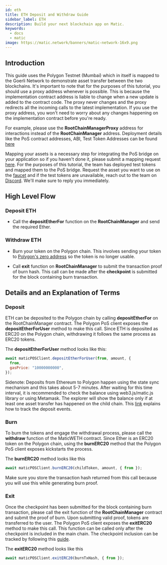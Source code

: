 ```yaml
---
id: eth
title: ETH Deposit and Withdraw Guide
sidebar_label: ETH
description: Build your next blockchain app on Matic.
keywords:
  - docs
  - matic
image: https://matic.network/banners/matic-network-16x9.png
---
```


## Introduction

This guide uses the Polygon Testnet (Mumbai) which in itself is mapped to the Goerli Network to demonstrate asset transfer between the two blockchains. It's important to note that for the purposes of this tutorial, you should use a proxy address whenever is possible. This is because the implementation contract address is liable to change when a new update is added to the contract code. The proxy never changes and the proxy redirects all the incoming calls to the latest implementation. If you use the proxy address, you won't need to worry about any changes happening on the implementation contract before you're ready.

For example, please use the **RootChainManagerProxy** address for interactions instead of the **RootChainManager** address. Deployment details like the PoS contract addresses, ABI, Test Token Addresses can be found [here](https://docs.matic.network/docs/develop/ethereum-matic/pos/deployment/)

Mapping your assets is a necessary step for integrating the PoS bridge on your application so if you haven't done it, please submit a mapping request [here](https://docs.matic.network/docs/develop/ethereum-matic/submit-mapping-request/). For the purposes of this tutorial, the team has deployed test tokens and mapped them to the PoS bridge. Request the asset you want to use on the [faucet](https://faucet.matic.network/) and if the test tokens are unavailable, reach out to the team on [Discord](https://discord.com/invite/er6QVj). We'll make sure to reply you immediately. 



## High Level Flow

### Deposit ETH

- Call the **depositEtherFor** function on the **RootChainManager** and send the required Ether.

### Withdraw ETH

- Burn your token on the Polygon chain. This involves sending your token to [Polygon's zero address](https://polygonscan.com/address/0x0000000000000000000000000000000000000000) so the token is no longer usable. 

- Call **exit** function on **RootChainManager** to submit the transaction proof of burn hash. This call can be made after the **checkpoint** is submitted for the block containing burn transaction.

## Details and an Explanation of Terms

### Deposit

ETH can be deposited to the Polygon chain by calling **depositEtherFor** on the RootChainManager contract. The Polygon PoS client exposes the **depositEtherForUser** method to make this call. Since ETH is deposited as ERC20 on the Polygon chain, withdrawing it follows the same process as ERC20 tokens.

The **depositEtherForUser** method looks like this:

```jsx
await maticPOSClient.depositEtherForUser(from, amount, {
  from,
  gasPrice: "10000000000",
});
```

Sidenote: Deposits from Ethereum to Polygon happen using the state sync mechanism and this takes about 5-7 minutes. After waiting for this time interval, it is recommended to check the balance using web3.js/matic.js library or using Metamask. The explorer will show the balance only if at least one asset transfer has happened on the child chain. This [link](https://docs.matic.network/docs/develop/ethereum-matic/pos/deposit-withdraw-event-pos/) explains how to track the deposit events.

### Burn

To burn the tokens and engage the withdrawal process, please call the **withdraw** function of the MaticWETH contract. Since Ether is an ERC20 token on the Polygon chain, using the **burnERC20** method that the Polygon PoS client exposes kickstarts the process.

The **burnERC20** method looks like this

```jsx
await maticPOSClient.burnERC20(childToken, amount, { from });
```

Make sure you store the transaction hash returned from this call because you will use this while generating burn proof.

### Exit

Once the checkpoint has been submitted for the block containing burn transaction, please call the exit function of the **RootChainManager** contract and submit the proof of burn. Upon submitting valid proof, tokens are transferred to the user. The Polygon PoS client exposes the **exitERC20** method to make this call. This function can be called only after the checkpoint is included in the main chain. The checkpoint inclusion can be tracked by following this [guide](/docs/develop/ethereum-matic/pos/deposit-withdraw-event-pos#checkpoint-events).

The **exitERC20** method looks like this

```jsx
await maticPOSClient.exitERC20(burnTxHash, { from });
```
